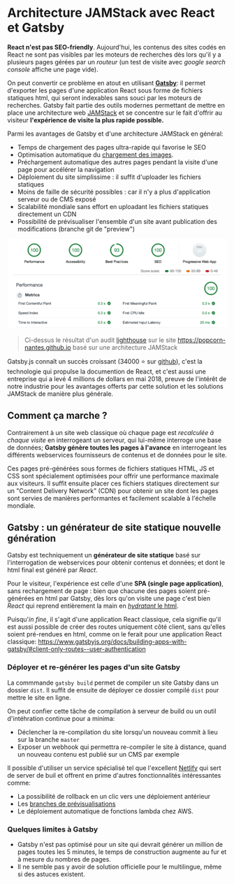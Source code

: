 # Architecture JAMStack avec React et Gatsby

**React n'est pas SEO-friendly**. Aujourd'hui, les contenus des sites codés en React ne sont pas visibles par les moteurs de recherches dès lors qu'il y a plusieurs pages gérées par un *routeur* (un test de visite avec *google search console* affiche une page vide). 

On peut convertir ce problème en atout en utilisant [**Gatsby**](https://www.gatsbyjs.org/): il permet d'exporter les pages d'une application React sous forme de fichiers statiques html, qui seront indexables sans souci par les moteurs de recherches. Gatsby fait partie des outils modernes permettant de mettre en place une architecture web [JAMStack](https://jamstack.org/) et se concentre sur le fait d'offrir au visiteur **l'expérience de visite la plus rapide possible.**

Parmi les avantages de Gatsby et d'une architecture JAMStack en général:

- Temps de chargement des pages ultra-rapide qui favorise le SEO
- Optimisation automatique du [chargement des images](https://www.gatsbyjs.org/packages/gatsby-image/).
- Préchargement automatique des autres pages pendant la visite d'une page pour accélérer la navigation
- Déploiement du site simplissime : il suffit d'uploader les fichiers statiques
- Moins de faille de sécurité possibles : car il n'y a plus d'application serveur ou de CMS exposé
- Scalabilité mondiale sans effort en uploadant les fichiers statiques directement un CDN
- Possibilité de prévisualiser l'ensemble d'un site avant publication des modifications (branche git de "preview")

![](https://raw.githubusercontent.com/yann-yinn/why-jamstack/master/images/ligthouse.png?token=AAUeh8-GslHUXclNnzgWHf32Z1d15ELqks5cvZ2lwA%3D%3D)
> Ci-dessus le résultat d'un audit [lighthouse](https://developers.google.com/web/tools/lighthouse) sur le site https://popcorn-nantes.github.io basé sur une architecture JAMStack

Gatsby.js connaît un succès croissant (34000 ⭐ sur [github](https://github.com/gatsbyjs/gatsby)), c'est la technologie qui propulse la documention de React, et c'est aussi une entreprise qui a levé 4 millions de dollars en mai 2018, preuve de l'intérêt de notre industrie pour les avantages offerts par cette solution et les solutions JAMStack de manière plus générale.

## Comment ça marche ?

Contrairement à un site web classique où chaque page est *recalculée à chaque visite* en interrogeant un serveur, qui lui-même interroge une base de données; **Gatsby génère toutes les pages à l'avance** en interrogeant les différents webservices fournisseurs de contenus et de données pour le site. 

Ces pages pré-générées sous formes de fichiers statiques HTML, JS et CSS sont spécialement optimisées pour offrir une performance maximale aux visiteurs. Il suffit ensuite placer ces fichiers statiques directement sur un "Content Delivery Network" (CDN) pour obtenir un site dont les pages sont servies de manières performantes et facilement scalable à l'échelle mondiale.

## Gatsby : un générateur de site statique nouvelle génération

Gatsby est techniquement un **générateur de site statique** basé sur l'interrogation de webservices pour obtenir contenus et données; et dont le html final est généré par *React*. 

Pour le visiteur, l'expérience est celle d'une **SPA (single page application)**, sans rechargement de page : bien que chacune des pages soient pré-générées en html par Gatsby, dès lors qu'on visite une page c'est bien *React* qui reprend entièrement la main en [*hydratant* le html](https://www.gatsbyjs.org/blog/2018-10-15-beyond-static-intro/#hydration). 

Puisqu'*in fine*, il s'agit d'une application React classique, cela signifie qu'il est aussi possible de créer des routes uniquement côté client, sans qu'elles soient pré-rendues en html, comme on le ferait pour une application React classique: https://www.gatsbyjs.org/docs/building-apps-with-gatsby/#client-only-routes--user-authentication


### Déployer et re-générer les pages d'un site Gatsby

La commmande `gatsby build` permet de compiler un site Gatsby dans un dossier `dist`. Il suffit de ensuite de déployer ce dossier compilé `dist` pour mettre le site en ligne. 

On peut confier cette tâche de compilation à serveur de build ou un outil d'intéhration continue pour a minima:

- Déclencher la re-compilation du site lorsqu'un nouveau commit à lieu sur la branche `master`
- Exposer un webhook qui permettra re-compiler le site à distance, quand un nouveau contenu est publié sur un CMS par exemple

Il possible d'utiliser un service spécialisé tel que l'excellent [Netlify](https://www.netlify.com/) qui sert de server de buil et offrent en prime d'autres fonctionnalités intéressantes comme:

- La possibilité de rollback en un clic vers une déploiement antérieur
- Les [branches de prévisualisations](https://www.netlify.com/blog/2016/07/20/introducing-deploy-previews-in-netlify/) 
- Le déploiement automatique de fonctions lambda chez AWS.


### Quelques limites à Gatsby

- Gatsby n'est pas optimisé pour un site qui devrait générer un million de pages toutes les 5 minutes, le temps de construction augmente au fur et à mesure du nombres de pages.
- Il ne semble pas y avoir de solution officielle pour le multilingue, même si des astuces existent.




